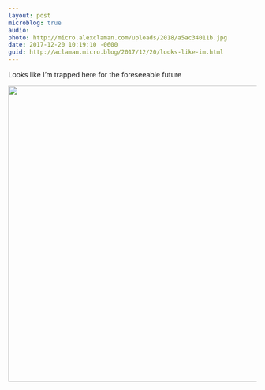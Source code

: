 ```yaml
---
layout: post
microblog: true
audio: 
photo: http://micro.alexclaman.com/uploads/2018/a5ac34011b.jpg
date: 2017-12-20 10:19:10 -0600
guid: http://aclaman.micro.blog/2017/12/20/looks-like-im.html
---
```

Looks like I’m trapped here for the foreseeable future

<img src="http://micro.alexclaman.com/uploads/2018/a5ac34011b.jpg" width="600" height="600" />
